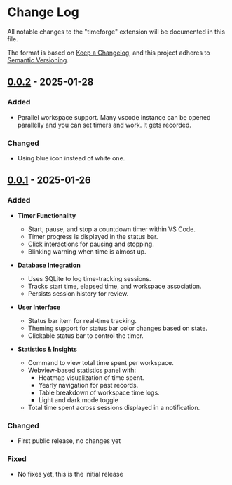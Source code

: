 # Change Log

All notable changes to the "timeforge" extension will be documented in this file.

The format is based on [Keep a Changelog](https://keepachangelog.com/en/1.1.0/),
and this project adheres to [Semantic Versioning](https://semver.org/spec/v2.0.0.html).

## [0.0.2] - 2025-01-28

### Added
- Parallel workspace support. Many vscode instance can be opened parallelly and you can set timers and work. It gets recorded.

### Changed
- Using blue icon instead of white one.


## [0.0.1] - 2025-01-26

### Added
- **Timer Functionality**
  - Start, pause, and stop a countdown timer within VS Code.
  - Timer progress is displayed in the status bar.
  - Click interactions for pausing and stopping.
  - Blinking warning when time is almost up.

- **Database Integration**
  - Uses SQLite to log time-tracking sessions.
  - Tracks start time, elapsed time, and workspace association.
  - Persists session history for review.

- **User Interface**
  - Status bar item for real-time tracking.
  - Theming support for status bar color changes based on state.
  - Clickable status bar to control the timer.

- **Statistics & Insights**
  - Command to view total time spent per workspace.
  - Webview-based statistics panel with:
    - Heatmap visualization of time spent.
    - Yearly navigation for past records.
    - Table breakdown of workspace time logs.
    - Light and dark mode toggle
  - Total time spent across sessions displayed in a notification.

### Changed
- First public release, no changes yet

### Fixed
- No fixes yet, this is the initial release


[0.0.1]: https://github.com/subucodes/vscode-ext-timeforge/releases/tag/v0.0.1
[0.0.2]: https://github.com/subucodes/vscode-ext-timeforge/releases/tag/v0.0.2